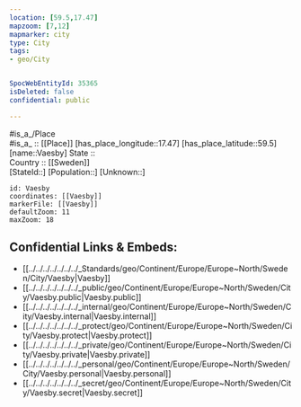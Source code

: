 ```yaml
---
location: [59.5,17.47] 
mapzoom: [7,12] 
mapmarker: city 
type: City
tags:
- geo/City


SpocWebEntityId: 35365
isDeleted: false
confidential: public

---
```

#is_a_/Place  
#is_a_ :: [[Place]] 
[has_place_longitude::17.47] 
[has_place_latitude::59.5] 
[name::Vaesby] 
State ::  
Country :: [[Sweden]]  
[StateId::] 
[Population::] 
[Unknown::] 


```leaflet
id: Vaesby
coordinates: [[Vaesby]] 
markerFile: [[Vaesby]] 
defaultZoom: 11 
maxZoom: 18
```


## Confidential Links & Embeds: 
- [[../../../../../../../_Standards/geo/Continent/Europe/Europe~North/Sweden/City/Vaesby|Vaesby]] 
- [[../../../../../../../_public/geo/Continent/Europe/Europe~North/Sweden/City/Vaesby.public|Vaesby.public]] 
- [[../../../../../../../_internal/geo/Continent/Europe/Europe~North/Sweden/City/Vaesby.internal|Vaesby.internal]] 
- [[../../../../../../../_protect/geo/Continent/Europe/Europe~North/Sweden/City/Vaesby.protect|Vaesby.protect]] 
- [[../../../../../../../_private/geo/Continent/Europe/Europe~North/Sweden/City/Vaesby.private|Vaesby.private]] 
- [[../../../../../../../_personal/geo/Continent/Europe/Europe~North/Sweden/City/Vaesby.personal|Vaesby.personal]] 
- [[../../../../../../../_secret/geo/Continent/Europe/Europe~North/Sweden/City/Vaesby.secret|Vaesby.secret]] 

